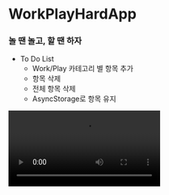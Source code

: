 # WorkPlayHardApp 
### 놀 땐 놀고, 할 땐 하자

- To Do List
  - Work/Play 카테고리 별 항목 추가
  - 항목 삭제
  - 전체 항목 삭제
  - AsyncStorage로 항목 유지

<Video src="https://user-images.githubusercontent.com/68044754/184914169-d822d719-a182-40bd-a2f1-f7d84f77df80.MP4
"/>
